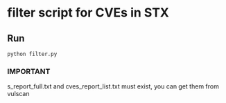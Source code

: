 # filter script for CVEs in STX

## Run
```
python filter.py
```

### IMPORTANT

s_report_full.txt and cves_report_list.txt must exist, you can get them from
vulscan
